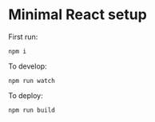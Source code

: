 # Minimal React setup

First run:

```
npm i
```

To develop:

```
npm run watch
```

To deploy:

```
npm run build
```